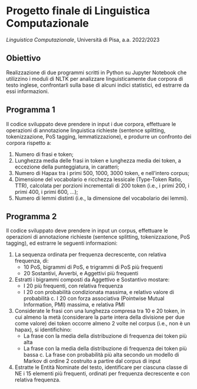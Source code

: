 # Progetto finale di Linguistica Computazionale
*Linguistica Computazionale*, Università di Pisa, a.a. 2022/2023
## Obiettivo
Realizzazione di due programmi scritti in Python su Jupyter Notebook che utilizzino i moduli di NLTK per analizzare linguisticamente due corpora di testo inglese, confrontarli sulla base di alcuni indici statistici, ed estrarre da essi informazioni.
## Programma 1
Il codice sviluppato deve prendere in input i due corpora, effettuare le operazioni di annotazione linguistica richieste (sentence splitting, tokenizzazione, PoS tagging, lemmatizzazione), e produrre un confronto dei corpora rispetto a:
1) Numero di frasi e token;
2) Lunghezza media delle frasi in token e lunghezza media dei token, a eccezione della
punteggiatura, in caratteri;
3) Numero di Hapax tra i primi 500, 1000, 3000 token, e nell’intero corpus;
4) Dimensione del vocabolario e ricchezza lessicale (Type-Token Ratio, TTR), calcolata
per porzioni incrementali di 200 token (i.e., i primi 200, i primi 400, i primi 600, ...);
5) Numero di lemmi distinti (i.e., la dimensione del vocabolario dei lemmi).
## Programma 2
Il codice sviluppato deve prendere in input un corpus, effettuare le operazioni di annotazione richieste (sentence splitting, tokenizzazione, PoS tagging), ed estrarre le seguenti informazioni:
1) La sequenza ordinata per frequenza decrescente, con relativa frequenza, di:
   * 10 PoS, bigrammi di PoS, e trigrammi di PoS più frequenti
   * 20 Sostantivi, Avverbi, e Aggettivi più frequenti
2) Estratti i bigrammi composti da Aggettivo e Sostantivo mostare:
   * I 20 più frequenti, con relativa frequenza
   * I 20 con probabilità condizionata massima, e relativo valore di probabilità c. I 20 con forza associativa (Pointwise Mutual Information, PMI) massima, e relativa PMI
3) Considerate le frasi con una lunghezza compresa tra 10 e 20 token, in cui almeno la metà (considerare la parte intera della divisione per due come valore) dei token occorre almeno 2 volte nel corpus (i.e., non è un hapax), si identifichino:
    * La frase con la media della distribuzione di frequenza dei token più alta
    * La frase con la media della distribuzione di frequenza dei token più bassa c. La frase con probabilità più alta secondo un modello di Markov di ordine 2 costruito a partire dal corpus di input
4) Estratte le Entità Nominate del testo, identificare per ciascuna classe di NE i 15 elementi più frequenti, ordinati per frequenza decrescente e con relativa frequenza.
